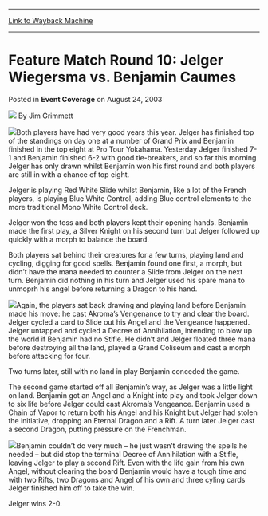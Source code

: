 
---
[Link to Wayback Machine](https://web.archive.org/web/20220126060236/https://magic.wizards.com/en/articles/archive/event-coverage/feature-match-round-10-jelger-wiegersma-vs-benjamin-caumes-2003-08)

[_metadata_:author]:- "Jim Grimmett"
[_metadata_:description]:- "Both players have had very good years this year. Jelger has finished top of the standings on day one at a number of Grand Prix and Benjamin finished in the top eight at Pro Tour Yokahama."
[_metadata_:generator]:- "Drupal 7 (http://drupal.org)"
[_metadata_:node]:- "778406"
[_metadata_:publish_date]:- "2003-08-24"
[_metadata_:source]:- "div-main-content"
[_metadata_:title]:- "Feature Match Round 10: Jelger Wiegersma vs. Benjamin Caumes"
[_metadata_:wayback_capture_timestamp]:- "2022-01-26 06:02:36"
[_metadata_:wayback_raw_url]:- "https://web.archive.org/web/20220126060236id_/https://magic.wizards.com/en/articles/archive/event-coverage/feature-match-round-10-jelger-wiegersma-vs-benjamin-caumes-2003-08"
[_metadata_:wayback_url]:- "https://magic.wizards.com/en/articles/archive/event-coverage/feature-match-round-10-jelger-wiegersma-vs-benjamin-caumes-2003-08"
---


Feature Match Round 10: Jelger Wiegersma vs. Benjamin Caumes
============================================================



 Posted in **Event Coverage**
 on August 24, 2003 






![](https://media.magic.wizards.com/styles/auth_small/public/generic-avatar-150_574.png)
By Jim Grimmett











![](https://media.magic.wizards.com/image_legacy_migration/sideboard/images/gplon03/a912.jpg)Both players have had very good years this year. Jelger has finished top of the standings on day one at a number of Grand Prix and Benjamin finished in the top eight at Pro Tour Yokahama. Yesterday Jelger finished 7-1 and Benjamin finished 6-2 with good tie-breakers, and so far this morning Jelger has only drawn whilst Benjamin won his first round and both players are still in with a chance of top eight.

Jelger is playing Red White Slide whilst Benjamin, like a lot of the French players, is playing Blue White Control, adding Blue control elements to the more traditional Mono White Control deck.

Jelger won the toss and both players kept their opening hands. Benjamin made the first play, a Silver Knight on his second turn but Jelger followed up quickly with a morph to balance the board. 

Both players sat behind their creatures for a few turns, playing land and cycling, digging for good spells. Benjamin found one first, a morph, but didn’t have the mana needed to counter a Slide from Jelger on the next turn. Benjamin did nothing in his turn and Jelger used his spare mana to unmoprh his angel before returning a Dragon to his hand.

![](https://media.magic.wizards.com/image_legacy_migration/sideboard/images/gplon03/a913.jpg)Again, the players sat back drawing and playing land before Benjamin made his move: he cast Akroma’s Vengenance to try and clear the board. Jelger cycled a card to Slide out his Angel and the Vengeance happened. Jelger untapped and cycled a Decree of Annihilation, intending to blow up the world if Benjamin had no Stifle. He didn’t and Jelger floated three mana before destroying all the land, played a Grand Coliseum and cast a morph before attacking for four.

Two turns later, still with no land in play Benjamin conceded the game.

The second game started off all Benjamin’s way, as Jelger was a little light on land. Benjamin got an Angel and a Knight into play and took Jelger down to six life before Jelger could cast Akroma’s Vengeance. Benjamin used a Chain of Vapor to return both his Angel and his Knight but Jelger had stolen the initiative, dropping an Eternal Dragon and a Rift. A turn later Jelger cast a second Dragon, putting pressure on the Frenchman. 

![](https://media.magic.wizards.com/image_legacy_migration/sideboard/images/gplon03/a914.jpg)Benjamin couldn’t do very much – he just wasn’t drawing the spells he needed – but did stop the terminal Decree of Annihilation with a Stifle, leaving Jelger to play a second Rift. Even with the life gain from his own Angel, without clearing the board Benjamin would have a tough time and with two Rifts, two Dragons and Angel of his own and three cyling cards Jelger finished him off to take the win.

Jelger wins 2-0.







